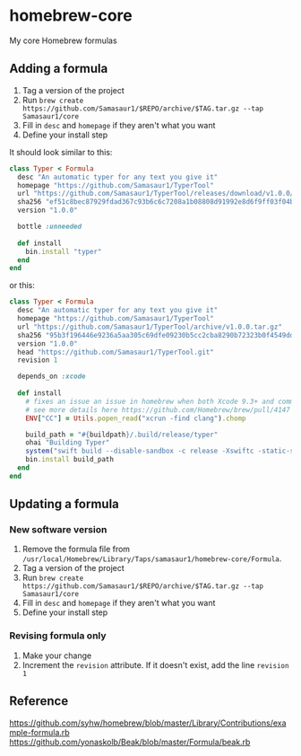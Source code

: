 # homebrew-core
My core Homebrew formulas

## Adding a formula
1. Tag a version of the project
3. Run `brew create https://github.com/Samasaur1/$REPO/archive/$TAG.tar.gz --tap Samasaur1/core`
4. Fill in `desc` and `homepage` if they aren't what you want
5. Define your install step

It should look similar to this:
```ruby
class Typer < Formula
  desc "An automatic typer for any text you give it"
  homepage "https://github.com/Samasaur1/TyperTool"
  url "https://github.com/Samasaur1/TyperTool/releases/download/v1.0.0/typer-1.0.0.tar.gz"
  sha256 "ef51c8bec87929fdad367c93b6c6c7208a1b08808d91992e8d6f9ff03f04b1cb"
  version "1.0.0"

  bottle :unneeded
  
  def install
    bin.install "typer"
  end
end
```
or this:
```ruby
class Typer < Formula
  desc "An automatic typer for any text you give it"
  homepage "https://github.com/Samasaur1/TyperTool"
  url "https://github.com/Samasaur1/TyperTool/archive/v1.0.0.tar.gz"
  sha256 "95b3f196446e9236a5aa305c69dfe09230b5cc2cba8290b72323b0f4549dd412"
  version "1.0.0"
  head "https://github.com/Samasaur1/TyperTool.git"
  revision 1

  depends_on :xcode
  
  def install
    # fixes an issue an issue in homebrew when both Xcode 9.3+ and command line tools are installed
    # see more details here https://github.com/Homebrew/brew/pull/4147
    ENV["CC"] = Utils.popen_read("xcrun -find clang").chomp

    build_path = "#{buildpath}/.build/release/typer"
    ohai "Building Typer"
    system("swift build --disable-sandbox -c release -Xswiftc -static-stdlib")
    bin.install build_path
  end
end
```

## Updating a formula

### New software version
1. Remove the formula file from `/usr/local/Homebrew/Library/Taps/samasaur1/homebrew-core/Formula`.
2. Tag a version of the project
3. Run `brew create https://github.com/Samasaur1/$REPO/archive/$TAG.tar.gz --tap Samasaur1/core`
4. Fill in `desc` and `homepage` if they aren't what you want
5. Define your install step

### Revising formula only
1. Make your change
2. Increment the `revision` attribute. If it doesn't exist, add the line `revision 1`

## Reference
https://github.com/syhw/homebrew/blob/master/Library/Contributions/example-formula.rb
https://github.com/yonaskolb/Beak/blob/master/Formula/beak.rb
